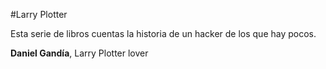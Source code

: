 
#Larry Plotter

Esta serie de libros cuentas la historia de un hacker de los que hay pocos. 

**Daniel Gandía**, Larry Plotter lover


